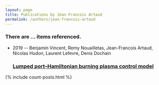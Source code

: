 ```yaml
---
layout: page
title: Publications by Jean-Francois Artaud
permalink: /authors/jean-francois-artaud
---
```


<h3 id="number-posts">There are ... items referenced.</h3>
<ul class="post-list">
<li><span class='post-meta'>2019 -- Benjamin Vincent, Remy Nouailletas, Jean-Francois Artaud, Nicolas Hudon, Laurent Lefevre, Denis Dochain</span><h3><a class='post-link' href="{{ site.baseurl }}/lumped-port-hamiltonian-burning-plasma-control-model">Lumped port–Hamiltonian burning plasma control model</a></h3></li>

</ul>
{% include count-posts.html %}
